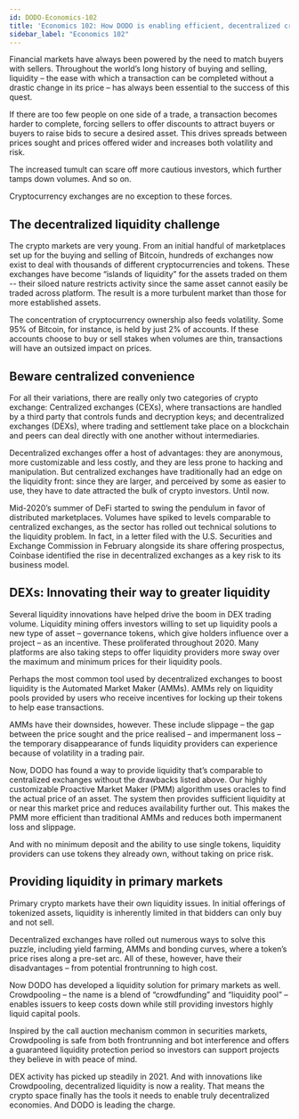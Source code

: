 ```yaml
---
id: DODO-Economics-102
title: 'Economics 102: How DODO is enabling efficient, decentralized crypto markets'
sidebar_label: "Economics 102"
---
```


Financial markets have always been powered by the need to match buyers with sellers.  Throughout the world’s long history of buying and selling, liquidity – the ease with which a transaction can be completed without a drastic change in its price – has always been essential to the success of this quest. 

If there are too few people on one side of a trade, a transaction becomes harder to complete, forcing sellers to offer discounts to attract buyers or buyers to raise bids to secure a desired asset. This drives spreads between prices sought and prices offered wider and increases both volatility and risk. 

The increased tumult can scare off more cautious investors, which further tamps down volumes. And so on. 

Cryptocurrency exchanges are no exception to these forces.

## The decentralized liquidity challenge

The crypto markets are very young. From an initial handful of marketplaces set up for the buying and selling of Bitcoin, hundreds of exchanges now exist to deal with thousands of different cryptocurrencies and tokens. These exchanges have become “islands of liquidity” for the assets traded on them -- their siloed nature restricts activity since the same asset cannot easily be traded across platform. The result is a more turbulent market than those for more established assets. 

The concentration of cryptocurrency ownership also feeds volatility. Some 95% of Bitcoin, for instance, is held by just 2% of accounts. If these accounts choose to buy or sell stakes when volumes are thin, transactions will have an outsized impact on prices. 

## Beware centralized convenience

For all their variations, there are really only two categories of crypto exchange: Centralized exchanges (CEXs), where transactions are handled by a third party that controls funds and decryption keys; and decentralized exchanges (DEXs), where trading and settlement take place on a blockchain and peers can deal directly with one another without intermediaries.

Decentralized exchanges offer a host of advantages: they are anonymous, more customizable and less costly, and they are less prone to hacking and manipulation. But centralized exchanges have traditionally had an edge on the liquidity front: since they are larger, and perceived by some as easier to use, they have to date attracted the bulk of crypto investors. Until now.

Mid-2020’s summer of DeFi started to swing the pendulum in favor of distributed marketplaces. Volumes have spiked to levels comparable to centralized exchanges, as the sector has rolled out technical solutions to the liquidity problem. In fact, in a letter filed with the U.S. Securities and Exchange Commission in February alongside its share offering prospectus, Coinbase identified the rise in decentralized exchanges as a key risk to its business model.

## DEXs: Innovating their way to greater liquidity

Several liquidity innovations have helped drive the boom in DEX trading volume. Liquidity mining offers investors willing to set up liquidity pools a new type of asset – governance tokens, which give holders influence over a project – as an incentive. These proliferated throughout 2020. Many platforms are also taking steps to offer liquidity providers more sway over the maximum and minimum prices for their liquidity pools. 

Perhaps the most common tool used by decentralized exchanges to boost liquidity is the Automated Market Maker (AMMs). AMMs rely on liquidity pools provided by users who receive incentives for locking up their tokens to help ease transactions. 

AMMs have their downsides, however. These include slippage – the gap between the price sought and the price realised – and impermanent loss – the temporary disappearance of funds liquidity providers can experience because of volatility in a trading pair.

Now, DODO has found a way to provide liquidity that’s comparable to centralized exchanges without the drawbacks listed above. Our highly customizable Proactive Market Maker (PMM) algorithm uses oracles to find the actual price of an asset. The system then provides sufficient liquidity at or near this market price and reduces availability further out. This makes the PMM more efficient than traditional AMMs and reduces both impermanent loss and slippage.

And with no minimum deposit and the ability to use single tokens, liquidity providers can use tokens they already own, without taking on price risk.

## Providing liquidity in primary markets
Primary crypto markets have their own liquidity issues. In initial offerings of tokenized assets, liquidity is inherently limited in that bidders can only buy and not sell. 

Decentralized exchanges have rolled out numerous ways to solve this puzzle, including yield farming, AMMs and bonding curves, where a token’s price rises along a pre-set arc. All of these, however, have their disadvantages – from potential frontrunning to high cost. 

Now DODO has developed a liquidity solution for primary markets as well. Crowdpooling – the name is a blend of “crowdfunding” and “liquidity pool” – enables issuers to keep costs down while still providing investors highly liquid capital pools. 

Inspired by the call auction mechanism common in securities markets, Crowdpooling is safe from both frontrunning and bot interference and offers a guaranteed liquidity protection period so investors can support projects they believe in with peace of mind.

DEX activity has picked up steadily in 2021. And with innovations like Crowdpooling, decentralized liquidity is now a reality. That means the crypto space finally has the tools it needs to enable truly decentralized economies. And DODO is leading the charge. 
